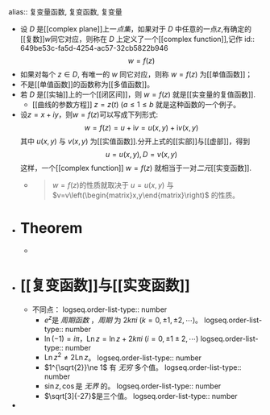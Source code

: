 alias:: 复变量函数, 复变函数, 复变量

- 设 $D$ 是[[complex plane]]上一*点集*，如果对于 $D$ 中任意的一点$z$,有确定的[[复数]]$w$同它对应，则称在 $D$ 上定义了一个[[complex function]],记作 
  id:: 649be53c-fa5d-4254-ac57-32cb5822b946
  $$w=f(z)$$
- 如果对每个 $z\in D$, 有唯一的 $w$ 同它对应，则称 $w=f(z)$ 为[[单值函数]]；
- 不是[[单值函数]]的函数称为[[多值函数]]。
- 若 $D$ 是[[实轴]]上的一个[[闭区间]]，则 $w=f(z)$ 就是[[实变量的复值函数]].
	- [[曲线的参数方程]] $z=z\left(t\right)\ (a≤1≤b$ 就是这种函数的一个例子。
- 设$z=x+iy$，则$w=f(z)$可以写成下列形式:
  $$
  w=f(z)=u+\mathrm{i}v=u(x,y)+\mathrm{i}v(x,y)
  $$
  其中 $u\left(x,y\right)$ 与 $v\left(x,y\right)$ 为[[实值函数]].分开上式的[[实部]]与[[虚部]]，得到
  $$u = u(x,y), D =v(x,y)$$
  这样，一个[[complex function]] $w=f(z)$ 就相当于一对*二元*[[实变函数]].
	- > $w=f(z)$的性质就取决于 $u=u\left(x,y\right)$ 与$v=v\left(\begin{matrix}x,y\end{matrix}\right)$ 的性质。
- # Theorem
	-
- # [[复变函数]]与[[实变函数]]
	- 不同点：
	  logseq.order-list-type:: number
		- $e^z$是 *周期函数* ，*周期* 为 $2k\pi i\ (k=0,\pm 1, \pm 2,\cdots)$。
		  logseq.order-list-type:: number
		- $\ln(-1)=i\pi$，$\operatorname{Ln} z= \ln z + 2k\pi i\ (i=0,\pm 1\pm 2,\cdots)$
		  logseq.order-list-type:: number
		- $\operatorname{Ln} z^2\ne 2\operatorname{Ln}z$。
		  logseq.order-list-type:: number
		- $1^{\sqrt{2}}\ne 1$ 有 *无穷* 多个值。
		  logseq.order-list-type:: number
		- $\sin z, \cos$是 *无界* 的。
		  logseq.order-list-type:: number
		- $\sqrt[3]{-27}$是三个值。
		  logseq.order-list-type:: number
-